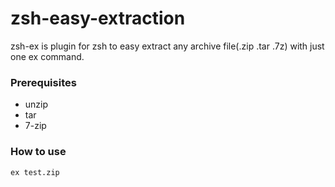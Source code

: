 # zsh-easy-extraction
zsh-ex is plugin for zsh to easy extract any archive file(.zip .tar .7z) with just one ex command.

### Prerequisites
- unzip
- tar 
- 7-zip

### How to use 
```bash
ex test.zip
```
